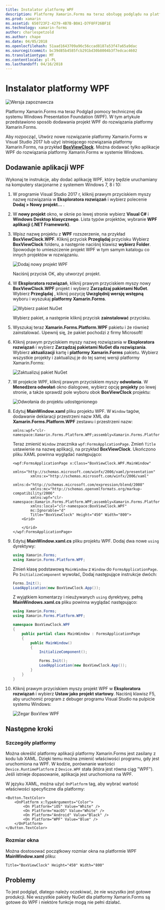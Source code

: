 ```yaml
---
title: Instalator platformy WPF
description: Platformy Xamarin.Forms ma teraz obsługę podglądu na platformie WPF
ms.prod: xamarin
ms.assetid: 650723F2-4279-4B7B-B0A1-D7F8FF26BF1E
ms.technology: xamarin-forms
author: charlespetzold
ms.author: chape
ms.date: 04/05/2018
ms.openlocfilehash: 51aad1643709a96c56ccad8187a53f47a65a9dac
ms.sourcegitcommit: bc39d85b4585fcb291bd30b8004b3f7edcac4602
ms.translationtype: MT
ms.contentlocale: pl-PL
ms.lasthandoff: 04/16/2018
---
```

# <a name="wpf-platform-setup"></a>Instalator platformy WPF

![Wersja zapoznawcza](~/media/shared/preview.png)

Platformy Xamarin.Forms ma teraz Podgląd pomocy technicznej dla systemu Windows Presentation Foundation (WPF). W tym artykule przedstawiono sposób dodawania projekt WPF do rozwiązania platformy Xamarin.Forms.

Aby rozpocząć, Utwórz nowe rozwiązanie platformy Xamarin.Forms w Visual Studio 2017 lub użyć istniejącego rozwiązania platformy Xamarin.Forms, na przykład [ **BoxViewClock**](https://developer.xamarin.com/samples/xamarin-forms/BoxView/BoxViewClock/). Można dodawać tylko aplikacje WPF do rozwiązania platformy Xamarin.Forms w systemie Windows.

## <a name="adding-a-wpf-app"></a>Dodawanie aplikacji WPF

Wykonaj te instrukcje, aby dodać aplikację WPF, który będzie uruchamiany na komputery stacjonarne z systemem Windows 7, 8 i 10:

1. W programie Visual Studio 2017 r, kliknij prawym przyciskiem myszy nazwę rozwiązania w **Eksploratora rozwiązań** i wybierz polecenie **Dodaj > Nowy projekt...** .

2. W **nowy projekt** okno, w oknie po lewej stronie wybierz **Visual C#** i **Windows Desktop klasycznego**. Lista typów projektów, wybranie **WPF aplikacji (.NET Framework)**. 

3. Wpisz nazwę projektu z **WPF** rozszerzenie, na przykład **BoxViewClock.WPF**. Kliknij przycisk **Przeglądaj** przycisku Wybierz **BoxViewClock** folderu, a następnie naciśnij klawisz **wybierz Folder**. Spowoduje to umieszczenie projekt WPF w tym samym katalogu co innych projektów w rozwiązaniu.

    ![Dodaj nowy projekt WPF](wpf-images/add-new-project.png "dodać nowy projekt WPF")

    Naciśnij przycisk OK, aby utworzyć projekt.

4. W **Eksploratora rozwiązań**, kliknij prawym przyciskiem myszy nowy **BoxViewClock.WPF** projekt i wybierz **Zarządzaj pakietami NuGet**. Wybierz **Przeglądaj** , kliknij pozycję **Uwzględnij wersję wstępną** wyboru i wyszukaj **platformy Xamarin.Forms**.

    ![Wybierz pakiet NuGet](wpf-images/select-nuget-package.png "wybierz pakiet NuGet")

    Wybierz pakiet, a następnie kliknij przycisk **zainstalować** przycisku.

5. Wyszukaj teraz **Xamarin.Forms.Platform.WPF** pakietu i że również zainstalować. Upewnij się, że pakiet pochodzi z firmy Microsoft!

6. Kliknij prawym przyciskiem myszy nazwę rozwiązania w **Eksploratora rozwiązań** i wybierz **Zarządzaj pakietami NuGet dla rozwiązania**. Wybierz **aktualizacji** kartę i **platformy Xamarin.Forms** pakietu. Wybierz wszystkie projekty i zaktualizuj je do tej samej wersji platformy Xamarin.Forms:

    ![Zaktualizuj pakiet NuGet](wpf-images/update-nuget-package.png "zaktualizuj pakiet NuGet") 

7. W projekcie WPF, kliknij prawym przyciskiem myszy **odwołania**. W **Menedżera odwołań** okno dialogowe, wybierz opcję **projekty** po lewej stronie, a także sprawdź pole wyboru obok **BoxViewClock** projektu:

    ![Odwołania do projektu udostępnionego](wpf-images/reference-shared-project.png "odwołania do projektu udostępnionego")

8. Edytuj **MainWindow.xaml** pliku projektu WPF. W `Window` tagów, dodawanie deklaracji przestrzeni nazw XML dla **Xamarin.Forms.Platform.WPF** zestawu i przestrzeni nazw:

    ```xaml
    xmlns:wpf="clr-namespace:Xamarin.Forms.Platform.WPF;assembly=Xamarin.Forms.Platform.WPF"
    ```

    Teraz zmienić `Window` znacznika `wpf:FormsApplcationPage`. Zmień `Title` ustawienie na nazwę aplikacji, na przykład **BoxViewClock**. Ukończono pliku XAML powinna wyglądać następująco:

    ```xaml
    <wpf:FormsApplicationPage x:Class="BoxViewClock.WPF.MainWindow"
            xmlns="http://schemas.microsoft.com/winfx/2006/xaml/presentation"
            xmlns:x="http://schemas.microsoft.com/winfx/2006/xaml"
            xmlns:d="http://schemas.microsoft.com/expression/blend/2008"
            xmlns:mc="http://schemas.openxmlformats.org/markup-compatibility/2006"
            xmlns:wpf="clr-namespace:Xamarin.Forms.Platform.WPF;assembly=Xamarin.Forms.Platform.WPF"
            xmlns:local="clr-namespace:BoxViewClock.WPF"
            mc:Ignorable="d"
            Title="BoxViewClock" Height="450" Width="800">
        <Grid>
        
        </Grid>
    </wpf:FormsApplicationPage>
    ```

9. Edytuj **MainWindow.xaml.cs** pliku projektu WPF. Dodaj dwa nowe `using` dyrektywy:

    ```csharp
    using Xamarin.Forms;
    using Xamarin.Forms.Platform.WPF;
    ```

    Zmień klasę podstawową `MainWindow` z `Window` do `FormsApplicationPage`. Po `InitializeComponent` wywołać, Dodaj następujące instrukcje dwóch:

    ```csharp
    Forms.Init();
    LoadApplication(new BoxViewClock.App());
    ```
    
    Z wyjątkiem komentarzy i nieużywanych `using` dyrektywy, pełną **MainWindows.xaml.cs** pliku powinna wyglądać następująco:

    ```csharp
    using Xamarin.Forms;
    using Xamarin.Forms.Platform.WPF;

    namespace BoxViewClock.WPF
    {
        public partial class MainWindow : FormsApplicationPage
        {
            public MainWindow()
            {
                InitializeComponent();

                Forms.Init();
                LoadApplication(new BoxViewClock.App());
            }
        }
    }
    ```

10. Kliknij prawym przyciskiem myszy projekt WPF w **Eksploratora rozwiązań** i wybierz **Ustaw jako projekt startowy**. Naciśnij klawisz F5, aby uruchomić program z debuger programu Visual Studio na pulpicie systemu Windows:

    ![Zegar BoxView WPF](wpf-images/wpf-boxviewclock.png "zegara BoxView WPF" )

## <a name="next-steps"></a>Następne kroki

### <a name="platform-specifics"></a>Szczegóły platformy

Można określić platformy aplikacji platformy Xamarin.Forms jest zasilany z kodu lub XAML. Dzięki temu można zmienić właściwości programu, gdy jest uruchomiona na WPF. W kodzie, porównanie wartości `Device.RuntimePlatform` z `Device.WPF` stała (która jest równa ciąg "WPF"). Jeśli istnieje dopasowanie, aplikacja jest uruchomiona na WPF.

W języku XAML, można użyć `OnPlatform` tag, aby wybrać wartość właściwości specyficzne dla platformy:

```xaml
<Button.TextColor>
    <OnPlatform x:TypeArguments="Color">
        <On Platform="iOS" Value="White" />
        <On Platform="macOS" Value="White" />
        <On Platform="Android" Value="Black" />
        <On Platform="WPF" Value="Blue" />
    </OnPlatform>
</Button.TextColor>
```

### <a name="window-size"></a>Rozmiar okna

Można dostosować początkowy rozmiar okna na platformie WPF **MainWindow.xaml** pliku:

```xaml
Title="BoxViewClock" Height="450" Width="800"
```

## <a name="issues"></a>Problemy

To jest podgląd, dlatego należy oczekiwać, że nie wszystko jest gotowe produkcji. Nie wszystkie pakiety NuGet dla platformy Xamarin.Forms są gotowe do WPF i niektóre funkcje mogą nie pełni działać.

